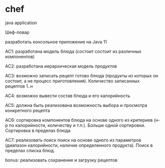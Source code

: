 # chef

java application

Шеф-повар

разработать консольное приложение на Java 11

АС1: разработана модель блюда (состоит состоит из различных компонентов)

АС2: разработана иерархическая модель продуктов

АС3: возможно записать рецепт готово блюда (продукты из которых он состоит, а не процесс приготовления). Количество записанных рецептов 1..н

АС4: возможно вывести состав блюда и его калорийность

АС5: должна быть реализована возможность выбора и просмотра конкретного рецепта

АС6: сортировка компонентов блюда на основе одного из критериев (н-р по калорийности, количеству и т.п.). Больше одной сортировки. Сортировка в пределах блюда

АС7: реализовать поиск поиск на основе одного из параметров (диапазон калорийности, наличие определенного продукта). Поиск в пределах списка блюд.

 

bonus: реализовать сохранение и загрузку рецептов
